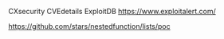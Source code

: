 CXsecurity
CVEdetails
ExploitDB
https://www.exploitalert.com/

https://github.com/stars/nestedfunction/lists/poc
